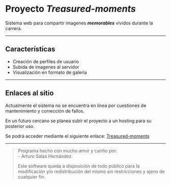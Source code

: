 # Proyecto _Treasured-moments_

Sistema web para compartir imagenes _**memorables**_ vividos durante la carrera.

---

## Características
- Creación de perfiles de usuario
- Subida de imagenes al servidor
- Visualización en formato de galería

---

## Enlaces al sitio
Actualmente el sistema no se encuentra en línea por cuestiones de mantenimiento y corrección de fallos.

En un futuro cercano se planea subir el proyecto a un hosting para su posterior uso.

Se podrá acceder mediante el siguiente enlace: [Treasured-moments][url-sitio]

---

> Programa hecho con mucho amor y cariño por:  
> \- Arturo Salas Hernández
>
> Este software queda a disposición de todo público para la modificación y/o redistribución del mismo sin restricciones y ajeno de cualquier fin.


<!-- Enlaces al sitio -->
[url-sitio]: https://github.com/Arturo-sh/Treasured-moments/home